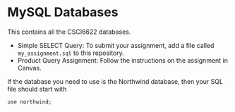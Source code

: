 # MySQL Databases

This contains all the CSCI6622 databases.

 * Simple SELECT Query: To submit your assignment, add a file called `my_assignment.sql` to this repository.
 * Product Query Assignment: Follow the instructions on the assignment in Canvas.

If the database you need to use is the Northwind database, then your SQL file should start with

`use northwind;`
